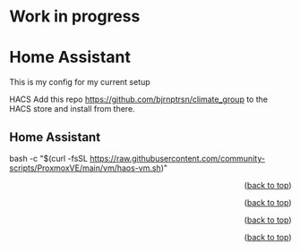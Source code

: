 # Work in progress

<a id="readme_top"></a>

# Home Assistant

This is my config for my current setup  


HACS Add this repo https://github.com/bjrnptrsn/climate_group to the HACS store and install from there.






## Home Assistant
<a id="about-the-project"></a>

bash -c "$(curl -fsSL https://raw.githubusercontent.com/community-scripts/ProxmoxVE/main/vm/haos-vm.sh)"


<p align="right">(<a href="#readme_top">back to top</a>)</p>







<p align="right">(<a href="#readme_top">back to top</a>)</p>





<p align="right">(<a href="#readme_top">back to top</a>)</p>



<p align="right">(<a href="#readme_top">back to top</a>)</p>
